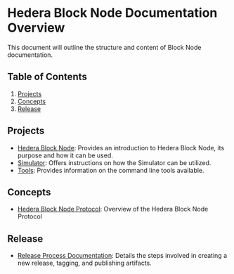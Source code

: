 # Hedera Block Node Documentation Overview

This document will outline the structure and content of Block Node documentation.

## Table of Contents

1. [Projects](#projects)
1. [Concepts](#concepts)
1. [Release](#release)

## Projects

- [Hedera Block Node](../server/README.md): Provides an introduction to Hedera Block Node, its purpose and how it can be used.
- [Simulator](../simulator/README.md): Offers instructions on how the Simulator can be utilized.
- [Tools](../tools/README.md): Provides information on the command line tools available.

## Concepts

- [Hedera Block Node Protocol](Protocol/README.md): Overview of the Hedera Block Node Protocol

## Release

- [Release Process Documentation](release.md): Details the steps involved in creating a new release, tagging, and publishing artifacts.
